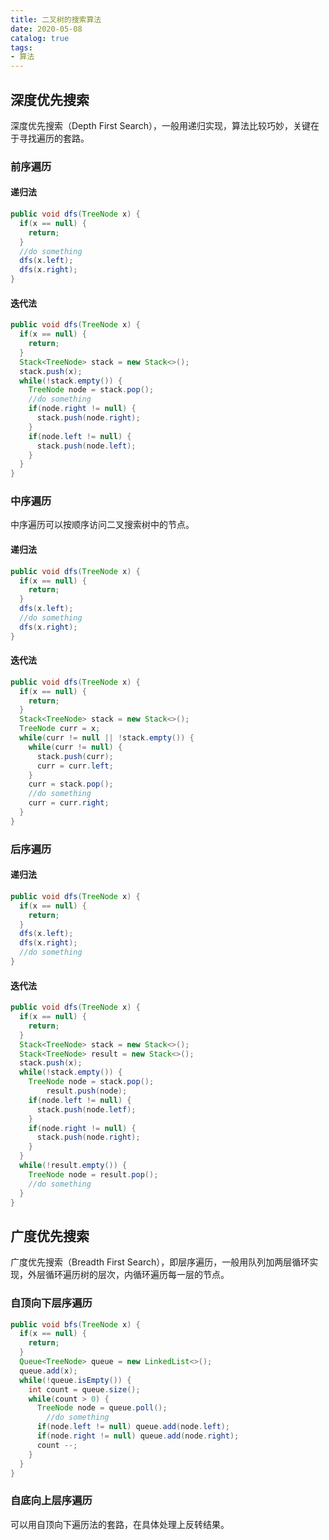 ```yaml
---
title: 二叉树的搜索算法
date: 2020-05-08
catalog: true
tags:
- 算法
---
```


## 深度优先搜索

深度优先搜索（Depth First Search），一般用递归实现，算法比较巧妙，关键在于寻找遍历的套路。

### 前序遍历

#### 递归法

```java
public void dfs(TreeNode x) {
  if(x == null) {
    return;
  }
  //do something
  dfs(x.left);
  dfs(x.right);
}
```

#### 迭代法

```java
public void dfs(TreeNode x) {
  if(x == null) {
    return;
  }
  Stack<TreeNode> stack = new Stack<>();
  stack.push(x);
  while(!stack.empty()) {
    TreeNode node = stack.pop();
    //do something
    if(node.right != null) {
      stack.push(node.right);
    }
    if(node.left != null) {
      stack.push(node.left);
    }
  }
}
```



### 中序遍历

中序遍历可以按顺序访问二叉搜索树中的节点。

#### 递归法

```java
public void dfs(TreeNode x) {
  if(x == null) {
    return;
  }
  dfs(x.left);
  //do something
  dfs(x.right);
}
```

#### 迭代法

```java
public void dfs(TreeNode x) {
  if(x == null) {
    return;
  }
  Stack<TreeNode> stack = new Stack<>();
  TreeNode curr = x;
  while(curr != null || !stack.empty()) {
    while(curr != null) {
      stack.push(curr);
      curr = curr.left;
    }
    curr = stack.pop();
    //do something
    curr = curr.right;
  }
}
```



### 后序遍历

#### 递归法

```java
public void dfs(TreeNode x) {
  if(x == null) {
    return;
  }
  dfs(x.left);
  dfs(x.right);
  //do something
}
```

#### 迭代法

```java
public void dfs(TreeNode x) {
  if(x == null) {
    return;
  }
  Stack<TreeNode> stack = new Stack<>();
  Stack<TreeNode> result = new Stack<>();
  stack.push(x);
  while(!stack.empty()) {
    TreeNode node = stack.pop();
		result.push(node);
    if(node.left != null) {
      stack.push(node.letf);
    }
    if(node.right != null) {
      stack.push(node.right);
    }
  }
  while(!result.empty()) {
    TreeNode node = result.pop();
    //do something
  }
}
```



## 广度优先搜索

广度优先搜索（Breadth First Search），即层序遍历，一般用队列加两层循环实现，外层循环遍历树的层次，内循环遍历每一层的节点。

### 自顶向下层序遍历

```java
public void bfs(TreeNode x) {
  if(x == null) {
    return;
  }
  Queue<TreeNode> queue = new LinkedList<>();
  queue.add(x);
  while(!queue.isEmpty()) {
    int count = queue.size();
    while(count > 0) {
      TreeNode node = queue.poll();
    	//do something
      if(node.left != null) queue.add(node.left);
      if(node.right != null) queue.add(node.right);
      count --;
    }
  }
}
```

### 自底向上层序遍历

可以用自顶向下遍历法的套路，在具体处理上反转结果。